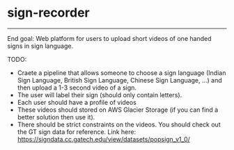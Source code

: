 # sign-recorder
---
End goal: Web platform for users to upload short videos of one handed signs in sign language. 

TODO:
- Craete a pipeline that allows someone to choose a sign language (Indian Sign Language, British Sign Language, Chinese Sign Language, ...) and then upload a 1-3 second video of a sign.
- The user will label their sign (should only contain letters).
- Each user should have a profile of videos
- These videos should stored on AWS Glacier Storage (if you can find a better solution then use it).
- There should be strict constraints on the videos. You should check out the GT sign data for reference. Link here: https://signdata.cc.gatech.edu/view/datasets/popsign_v1_0/
